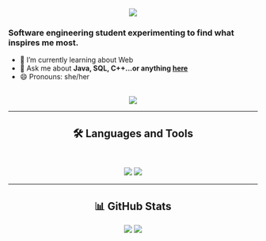 <!--
**naiamartin/naiamartin** is a ✨ _special_ ✨ repository because its `README.md` (this file) appears on your GitHub profile.


Here are some ideas to get you started:

- 🔭 I’m currently working on ...
- 🌱 I’m currently learning ...
- 👯 I’m looking to collaborate on ...
- 🤔 I’m looking for help with ...
- 💬 Ask me about ...
- 📫 How to reach me: ...
- 😄 Pronouns: ...
- ⚡ Fun fact: ...
-->
<h1 align="center">
    <img src="https://readme-typing-svg.herokuapp.com/?font=Inter&size=48&center=true&vCenter=true&width=500&height=70&color=A259FF&duration=4000&lines=Hi:);+I'm+Naia+Martin!;" />
</h1>

### Software engineering student experimenting to find what inspires me most.
- 🌱 I’m currently learning about Web 
- 💬 Ask me about **Java, SQL, C++...or anything [here](https://github.com/naiamartin/naiamartin/issues)**
- 😄 Pronouns: she/her
   
<br>

<div align="center">
  <a href="mailto:naia.martin@opendeusto.es">
    <img src="https://img.shields.io/badge/Gmail-333333?style=for-the-badge&logo=gmail&logoColor=red" />
  </a>

<hr>

## 🛠️ Languages and Tools

<br>

<p align="center">
  <img src="https://skillicons.dev/icons?i=java,mongodb,mysql,c,cpp,python" />
  <img src="https://skillicons.dev/icons?i=html,figma" />
</p>

<hr>

## 📊 GitHub Stats

<p align="center">
  <img src="https://github-readme-stats.vercel.app/api?username=naiamartin&show_icons=true&theme=radical" />
  <img src="https://github-readme-stats.vercel.app/api/top-langs/?username=naiamartin&layout=compact&theme=radical" />
</p>

